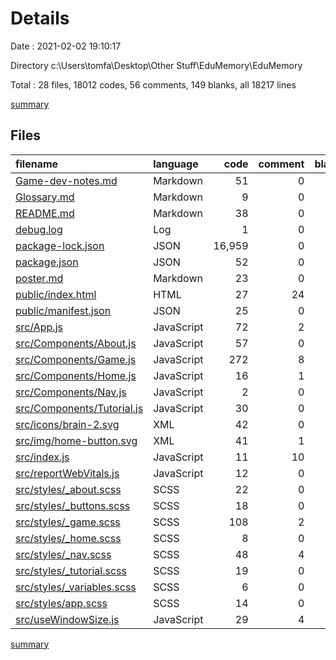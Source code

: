 # Details

Date : 2021-02-02 19:10:17

Directory c:\Users\tomfa\Desktop\Other Stuff\EduMemory\EduMemory

Total : 28 files,  18012 codes, 56 comments, 149 blanks, all 18217 lines

[summary](results.md)

## Files
| filename | language | code | comment | blank | total |
| :--- | :--- | ---: | ---: | ---: | ---: |
| [Game-dev-notes.md](/Game-dev-notes.md) | Markdown | 51 | 0 | 16 | 67 |
| [Glossary.md](/Glossary.md) | Markdown | 9 | 0 | 2 | 11 |
| [README.md](/README.md) | Markdown | 38 | 0 | 33 | 71 |
| [debug.log](/debug.log) | Log | 1 | 0 | 1 | 2 |
| [package-lock.json](/package-lock.json) | JSON | 16,959 | 0 | 1 | 16,960 |
| [package.json](/package.json) | JSON | 52 | 0 | 1 | 53 |
| [poster.md](/poster.md) | Markdown | 23 | 0 | 13 | 36 |
| [public/index.html](/public/index.html) | HTML | 27 | 24 | 1 | 52 |
| [public/manifest.json](/public/manifest.json) | JSON | 25 | 0 | 1 | 26 |
| [src/App.js](/src/App.js) | JavaScript | 72 | 2 | 3 | 77 |
| [src/Components/About.js](/src/Components/About.js) | JavaScript | 57 | 0 | 3 | 60 |
| [src/Components/Game.js](/src/Components/Game.js) | JavaScript | 272 | 8 | 26 | 306 |
| [src/Components/Home.js](/src/Components/Home.js) | JavaScript | 16 | 1 | 4 | 21 |
| [src/Components/Nav.js](/src/Components/Nav.js) | JavaScript | 2 | 0 | 2 | 4 |
| [src/Components/Tutorial.js](/src/Components/Tutorial.js) | JavaScript | 30 | 0 | 4 | 34 |
| [src/icons/brain-2.svg](/src/icons/brain-2.svg) | XML | 42 | 0 | 2 | 44 |
| [src/img/home-button.svg](/src/img/home-button.svg) | XML | 41 | 1 | 1 | 43 |
| [src/index.js](/src/index.js) | JavaScript | 11 | 10 | 4 | 25 |
| [src/reportWebVitals.js](/src/reportWebVitals.js) | JavaScript | 12 | 0 | 2 | 14 |
| [src/styles/_about.scss](/src/styles/_about.scss) | SCSS | 22 | 0 | 2 | 24 |
| [src/styles/_buttons.scss](/src/styles/_buttons.scss) | SCSS | 18 | 0 | 1 | 19 |
| [src/styles/_game.scss](/src/styles/_game.scss) | SCSS | 108 | 2 | 11 | 121 |
| [src/styles/_home.scss](/src/styles/_home.scss) | SCSS | 8 | 0 | 1 | 9 |
| [src/styles/_nav.scss](/src/styles/_nav.scss) | SCSS | 48 | 4 | 1 | 53 |
| [src/styles/_tutorial.scss](/src/styles/_tutorial.scss) | SCSS | 19 | 0 | 2 | 21 |
| [src/styles/_variables.scss](/src/styles/_variables.scss) | SCSS | 6 | 0 | 1 | 7 |
| [src/styles/app.scss](/src/styles/app.scss) | SCSS | 14 | 0 | 2 | 16 |
| [src/useWindowSize.js](/src/useWindowSize.js) | JavaScript | 29 | 4 | 8 | 41 |

[summary](results.md)